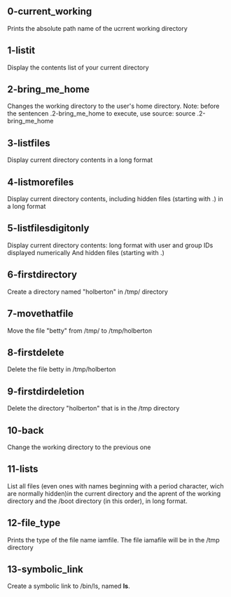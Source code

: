 ## 0-current_working 

Prints the absolute path name of the ucrrent working directory

## 1-listit

Display the contents list of your current directory

## 2-bring_me_home

Changes the working directory to the user's home directory. 
Note: before the sentencen .2-bring_me_home to execute, use source: source .2-bring_me_home

## 3-listfiles

Display current directory contents in a long format

## 4-listmorefiles

Display current  directory contents, including hidden files (starting with .) in a long format

## 5-listfilesdigitonly

Display current directory contents: 
	long format
	with user and group IDs displayed numerically
	And hidden files (starting with .)

## 6-firstdirectory

Create a directory named "holberton" in /tmp/ directory

## 7-movethatfile

Move the file "betty" from /tmp/ to /tmp/holberton

## 8-firstdelete

Delete the file betty in /tmp/holberton

## 9-firstdirdeletion

Delete the directory "holberton" that is in the /tmp directory

## 10-back

Change the working directory to the previous one

## 11-lists

List all files (even ones with names beginning with a period character, wich are normally hidden)in the current directory and the aprent of the working directory and the /boot directory (in this order), in long format.

## 12-file_type

Prints the type of the file name iamfile. The file iamafile will be in the /tmp directory

## 13-symbolic_link

Create a symbolic link to /bin/ls, named __ls__.

